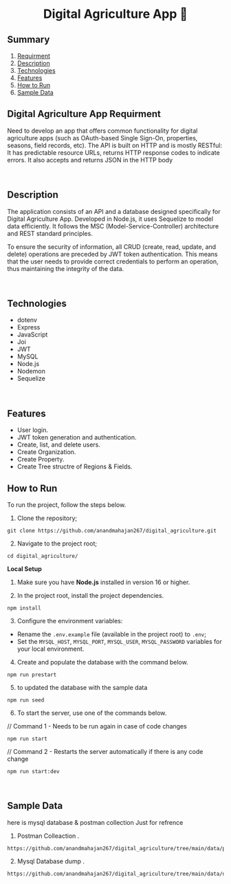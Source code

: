<a name="readme-top"></a>

<h1 align="center">Digital Agriculture App 📑</h1>

## Summary
<ol>
  <li><a href="#digital-agriculture-app-requirment">Requirment</a></li>
  <li><a href="#description">Description</a></li>
  <li><a href="#technologies">Technologies</a></li>
  <li><a href="#features">Features</a></li>
  <li><a href="#how-to-run">How to Run</a></li>
  <li><a href="#sample-data">Sample Data</a></li>
</ol>


## Digital Agriculture App Requirment
Need to develop an app that offers common functionality for digital agriculture apps (such as OAuth-based Single Sign-On, properties, seasons, field records, etc). The API is built on HTTP and is mostly RESTful: It has predictable resource URLs, returns HTTP response codes to indicate errors. It also accepts and returns JSON in the HTTP body

<br/>

## Description
The application consists of an API and a database designed specifically for Digital Agriculture App. Developed in Node.js, it uses Sequelize to model data efficiently. It follows the MSC (Model-Service-Controller) architecture and REST standard principles.

To ensure the security of information, all CRUD (create, read, update, and delete) operations are preceded by JWT token authentication. This means that the user needs to provide correct credentials to perform an operation, thus maintaining the integrity of the data.

<br/>

## Technologies

- dotenv
- Express
- JavaScript
- Joi
- JWT
- MySQL
- Node.js
- Nodemon
- Sequelize

<br/>

## Features

<ul>
  <li>User login.</li>
  <li>JWT token generation and authentication.</li>
  <li>Create, list, and delete users.</li>
  <li>Create Organization.</li>
  <li>Create Property.</li>
  <li>Create Tree structre of Regions & Fields.</li>
</ul>

## How to Run

To run the project, follow the steps below.

1. Clone the repository;

```
git clone https://github.com/anandmahajan267/digital_agriculture.git
```

2. Navigate to the project root;

```
cd digital_agriculture/
```


  <summary><strong>Local Setup</strong></summary>

1. Make sure you have **Node.js** installed in version 16 or higher.

2. In the project root, install the project dependencies.

```
npm install
```

3. Configure the environment variables:

- Rename the `.env.example` file (available in the project root) to `.env`;
- Set the `MYSQL_HOST`, `MYSQL_PORT`, `MYSQL_USER`, `MYSQL_PASSWORD` variables for your local environment.

4. Create and populate the database with the command below.

```
npm run prestart
```

5. to updated the database with the sample data

```
npm run seed
```
  
6. To start the server, use one of the commands below.


// Command 1 - Needs to be run again in case of code changes
```
npm run start
```
// Command 2 - Restarts the server automatically if there is any code change
```
npm run start:dev
```

<br/>

## Sample Data
here is mysql database & postman collection Just for refrence 

1. Postman Colleaction .
```
https://github.com/anandmahajan267/digital_agriculture/tree/main/data/postman_collection
```

2. Mysql Database dump .
```
https://github.com/anandmahajan267/digital_agriculture/tree/main/data/db
```
<br/>



